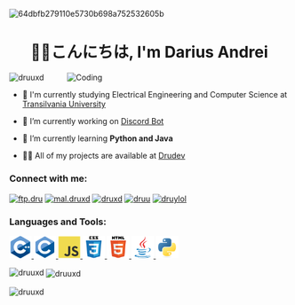 ![64dbfb279110e5730b698a752532605b](https://github.com/Druuxd/Drudev/assets/87330391/7788e4db-a77b-4ff5-8874-a796f0e42874)
<h1 align="center">👋🏼こんにちは, I'm Darius Andrei</h1>
<img align = "right" alt = "Coding" width = "400" src = "https://mir-s3-cdn-cf.behance.net/project_modules/max_1200/06f21a161921919.63cd7887d0a70.gif"/>


<p align="left"> <img src="https://komarev.com/ghpvc/?username=druuxd&label=Profile%20views&color=0e75b6&style=flat" alt="druuxd" /> </p>

- 🏫 I'm currently studying Electrical Engineering and Computer Science at [Transilvania University](https://iesc.unitbv.ro/en/)

- 🔭 I’m currently working on [Discord Bot](https://github.com/Druuxd/Discord-Bot)

- 🌱 I’m currently learning **Python and Java**

- 👨‍💻 All of my projects are available at [Drudev](https://druuxd.github.io/Drudev/index.html)

<h3 align="left">Connect with me:</h3>
<p align="left">
<a href="https://instagram.com/ftp.dru" target="_blank"><img align="center" src="https://raw.githubusercontent.com/rahuldkjain/github-profile-readme-generator/master/src/images/icons/Social/instagram.svg" alt="ftp.dru" height="30" width="40" /></a>
<a href="https://myanimelist.net/profile/Druxd" target="_blank"><img align="center" src="https://www.svgrepo.com/show/331489/myanimelist.svg" alt="mal.druxd" height="30" width="40" /></a>
<a href="https://linkedin.com/in/druxd" target="_blank"><img align="center" src="https://raw.githubusercontent.com/rahuldkjain/github-profile-readme-generator/master/src/images/icons/Social/linked-in-alt.svg" alt="druxd" height="30" width="40" /></a>
<a href="https://www.leetcode.com/druu" target="_blank"><img align="center" src="https://raw.githubusercontent.com/rahuldkjain/github-profile-readme-generator/master/src/images/icons/Social/leet-code.svg" alt="druu" height="30" width="40" /></a>
<a href="https://twitter.com/druylol" target="_blank"><img align="center" src="https://raw.githubusercontent.com/rahuldkjain/github-profile-readme-generator/master/src/images/icons/Social/twitter.svg" alt="druylol" height="30" width="40" /></a>
</p>

<h3 align="left">Languages and Tools:</h3>
<p align="left"> <a href="https://www.w3schools.com/cpp/" target="_blank" rel="noreferrer"> <img src="https://raw.githubusercontent.com/devicons/devicon/master/icons/cplusplus/cplusplus-original.svg" alt="cplusplus" width="40" height="40"/> </a> <a href="https://www.cprogramming.com/" target="_blank" rel="noreferrer"> <img src="https://raw.githubusercontent.com/devicons/devicon/master/icons/c/c-original.svg" alt="c" width="40" height="40"/> </a> <a href="https://developer.mozilla.org/en-US/docs/Web/JavaScript" target="_blank" rel="noreferrer"> <img src="https://raw.githubusercontent.com/devicons/devicon/master/icons/javascript/javascript-original.svg" alt="javascript" width="40" height="40"/> <a href="https://www.w3schools.com/css/" target="_blank" rel="noreferrer"> <img src="https://raw.githubusercontent.com/devicons/devicon/master/icons/css3/css3-original-wordmark.svg" alt="css3" width="40" height="40"/> </a> <a href="https://www.w3.org/html/" target="_blank" rel="noreferrer"> <img src="https://raw.githubusercontent.com/devicons/devicon/master/icons/html5/html5-original-wordmark.svg" alt="html5" width="40" height="40"/> </a> <a href="https://www.java.com" target="_blank" rel="noreferrer"> <img src="https://raw.githubusercontent.com/devicons/devicon/master/icons/java/java-original.svg" alt="java" width="40" height="40"/> </a> </a> <a href="https://www.python.org" target="_blank" rel="noreferrer"> <img src="https://raw.githubusercontent.com/devicons/devicon/master/icons/python/python-original.svg" alt="python" width="40" height="40"/> </a> </p>

<p><img align="left" src="https://github-readme-stats.vercel.app/api/top-langs?username=druuxd&show_icons=true&locale=en&layout=compact" alt="druuxd" /></p>

<p>&nbsp;<img align="center" src="https://github-readme-stats.vercel.app/api?username=druuxd&show_icons=true&locale=en" alt="druuxd" /></p>

<p><img align="center" src="https://github-readme-streak-stats.herokuapp.com/?user=druuxd&" alt="druuxd" /></p>
